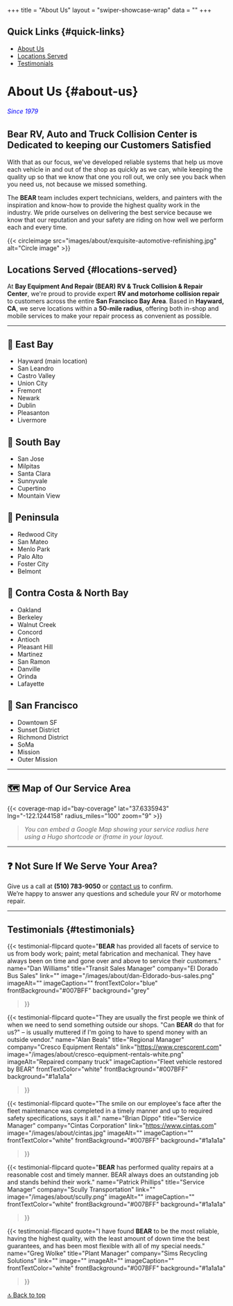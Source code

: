 +++
title = "About Us"
layout = "swiper-showcase-wrap"
data = ""
+++

<!-- /Users/2021sam/apps/BEAR/hugo/05_05_wp_conv/bear/content/about-us/index.md -->
## Quick Links {#quick-links}

- [About Us](#about-us)
- [Locations Served](#locations-served)
- [Testimonials](#testimonials)


# About Us {#about-us}
###### <span style="color: blue;">Since 1979</span>

## Bear RV, Auto and Truck Collision Center is Dedicated to keeping our Customers Satisfied

With that as our focus, we've developed reliable systems that help us move
each vehicle in and out of the shop as quickly as we can, while keeping the
quality up so that we know that one you roll out, we only see you back when
you need us, not because we missed something.

  
The **BEAR** team includes expert technicians, welders, and painters with the
inspiration and know-how to provide the highest quality work in the industry.
We pride ourselves on delivering the best service because we know that our
reputation and your safety are riding on how well we perform each and every
time.

{{< circleimage src="images/about/exquisite-automotive-refinishing.jpg" alt="Circle image" >}}





## Locations Served {#locations-served}

At **Bay Equipment And Repair (BEAR) RV & Truck Collision & Repair Center**, we're proud to provide expert **RV and motorhome collision repair** to customers across the entire **San Francisco Bay Area**. Based in **Hayward, CA**, we serve locations within a **50-mile radius**, offering both in-shop and mobile services to make your repair process as convenient as possible.

---

## 📍 East Bay

- Hayward (main location)
- San Leandro
- Castro Valley
- Union City
- Fremont
- Newark
- Dublin
- Pleasanton
- Livermore

## 📍 South Bay

- San Jose
- Milpitas
- Santa Clara
- Sunnyvale
- Cupertino
- Mountain View

## 📍 Peninsula

- Redwood City
- San Mateo
- Menlo Park
- Palo Alto
- Foster City
- Belmont

## 📍 Contra Costa & North Bay

- Oakland
- Berkeley
- Walnut Creek
- Concord
- Antioch
- Pleasant Hill
- Martinez
- San Ramon
- Danville
- Orinda
- Lafayette

## 📍 San Francisco

- Downtown SF
- Sunset District
- Richmond District
- SoMa
- Mission
- Outer Mission

---

## 🗺️ Map of Our Service Area

<!-- Optional: Add this via a Hugo shortcode or in your layout template -->

{{< coverage-map id="bay-coverage" lat="37.6335943" lng="-122.1244158" radius_miles="100" zoom="9" >}}


> _You can embed a Google Map showing your service radius here using a Hugo shortcode or iframe in your layout._

---

## ❓ Not Sure If We Serve Your Area?

Give us a call at **(510) 783-9050** or [contact us](/contact-us/) to confirm.  
We’re happy to answer any questions and schedule your RV or motorhome repair.

---





## Testimonials {#testimonials}
{{< testimonial-flipcard
  quote="**BEAR** has provided all facets of service to us from body work; paint; metal fabrication and mechanical. They have always been on time and gone over and above to service their customers."
  name="Dan Williams"
  title="Transit Sales Manager"
  company="El Dorado Bus Sales"
  link=""
  image="/images/about/dan-Eldorado-bus-sales.png"
  imageAlt=""
  imageCaption=""
  frontTextColor="blue"
  frontBackground="#007BFF"
  background="grey"
>}}

{{< testimonial-flipcard
  quote="They are usually the first people we think of when we need to send something outside our shops. &quot;Can **BEAR** do that for us?&quot; – is usually muttered if I'm going to have to spend money with an outside vendor."
  name="Alan Beals"
  title="Regional Manager"
  company="Cresco Equipment Rentals"
  link="https://www.crescorent.com"
  image="/images/about/cresco-equipment-rentals-white.png"
  imageAlt="Repaired company truck"
  imageCaption="Fleet vehicle restored by BEAR"
  frontTextColor="white"
  frontBackground="#007BFF"
  background="#1a1a1a"
>}}

{{< testimonial-flipcard
  quote="The smile on our employee's face after the fleet maintenance was completed in a timely manner and up to required safety specifications, says it all."
  name="Brian Dippo"
  title="Service Manager"
  company="Cintas Corporation"
  link="https://www.cintas.com"
  image="/images/about/cintas.jpg"
  imageAlt=""
  imageCaption=""
  frontTextColor="white"
  frontBackground="#007BFF"
  background="#1a1a1a"
>}}

{{< testimonial-flipcard
  quote="**BEAR** has performed quality repairs at a reasonable cost and timely manner. BEAR always does an outstanding job and stands behind their work."
  name="Patrick Phillips"
  title="Service Manager"
  company="Scully Transportation"
  link=""
  image="/images/about/scully.png"
  imageAlt=""
  imageCaption=""
  frontTextColor="white"
  frontBackground="#007BFF"
  background="#1a1a1a"
>}}

{{< testimonial-flipcard
  quote="I have found **BEAR** to be the most reliable, having the highest quality, with the least amount of down time the best guarantees, and has been most flexible with all of my special needs."
  name="Greg Wolke"
  title="Plant Manager"
  company="Sims Recycling Solutions"
  link=""
  image=""
  imageAlt=""
  imageCaption=""
  frontTextColor="white"
  frontBackground="#007BFF"
  background="#1a1a1a"
>}}

[🔝 Back to top](#quick-links)
